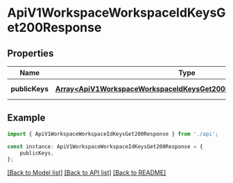 # ApiV1WorkspaceWorkspaceIdKeysGet200Response


## Properties

Name | Type | Description | Notes
------------ | ------------- | ------------- | -------------
**publicKeys** | [**Array&lt;ApiV1WorkspaceWorkspaceIdKeysGet200ResponsePublicKeysInner&gt;**](ApiV1WorkspaceWorkspaceIdKeysGet200ResponsePublicKeysInner.md) |  | [default to undefined]

## Example

```typescript
import { ApiV1WorkspaceWorkspaceIdKeysGet200Response } from './api';

const instance: ApiV1WorkspaceWorkspaceIdKeysGet200Response = {
    publicKeys,
};
```

[[Back to Model list]](../README.md#documentation-for-models) [[Back to API list]](../README.md#documentation-for-api-endpoints) [[Back to README]](../README.md)
